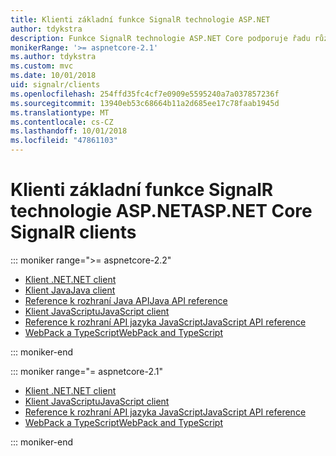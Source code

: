 ```yaml
---
title: Klienti základní funkce SignalR technologie ASP.NET
author: tdykstra
description: Funkce SignalR technologie ASP.NET Core podporuje řadu různých klientů.
monikerRange: '>= aspnetcore-2.1'
ms.author: tdykstra
ms.custom: mvc
ms.date: 10/01/2018
uid: signalr/clients
ms.openlocfilehash: 254ffd35fc4cf7e0909e5595240a7a037857236f
ms.sourcegitcommit: 13940eb53c68664b11a2d685ee17c78faab1945d
ms.translationtype: MT
ms.contentlocale: cs-CZ
ms.lasthandoff: 10/01/2018
ms.locfileid: "47861103"
---
```

# <a name="aspnet-core-signalr-clients"></a><span data-ttu-id="d3c85-103">Klienti základní funkce SignalR technologie ASP.NET</span><span class="sxs-lookup"><span data-stu-id="d3c85-103">ASP.NET Core SignalR clients</span></span>

::: moniker range=">= aspnetcore-2.2"

* [<span data-ttu-id="d3c85-104">Klient .NET</span><span class="sxs-lookup"><span data-stu-id="d3c85-104">.NET client</span></span>](xref:signalr/dotnet-client)
* [<span data-ttu-id="d3c85-105">Klient Java</span><span class="sxs-lookup"><span data-stu-id="d3c85-105">Java client</span></span>](xref:signalr/java-client)
* [<span data-ttu-id="d3c85-106">Reference k rozhraní Java API</span><span class="sxs-lookup"><span data-stu-id="d3c85-106">Java API reference</span></span>](/java/api/com.microsoft.aspnet.signalr?view=aspnet-signalr-java)
* [<span data-ttu-id="d3c85-107">Klient JavaScriptu</span><span class="sxs-lookup"><span data-stu-id="d3c85-107">JavaScript client</span></span>](xref:signalr/javascript-client)
* [<span data-ttu-id="d3c85-108">Reference k rozhraní API jazyka JavaScript</span><span class="sxs-lookup"><span data-stu-id="d3c85-108">JavaScript API reference</span></span>](/javascript/api/?view=signalr-js-latest)
* [<span data-ttu-id="d3c85-109">WebPack a TypeScript</span><span class="sxs-lookup"><span data-stu-id="d3c85-109">WebPack and TypeScript</span></span>](xref:tutorials/signalr-typescript-webpack)

::: moniker-end

::: moniker range="= aspnetcore-2.1"

* [<span data-ttu-id="d3c85-110">Klient .NET</span><span class="sxs-lookup"><span data-stu-id="d3c85-110">.NET client</span></span>](xref:signalr/dotnet-client)
* [<span data-ttu-id="d3c85-111">Klient JavaScriptu</span><span class="sxs-lookup"><span data-stu-id="d3c85-111">JavaScript client</span></span>](xref:signalr/javascript-client)
* [<span data-ttu-id="d3c85-112">Reference k rozhraní API jazyka JavaScript</span><span class="sxs-lookup"><span data-stu-id="d3c85-112">JavaScript API reference</span></span>](/javascript/api/?view=signalr-js-latest)
* [<span data-ttu-id="d3c85-113">WebPack a TypeScript</span><span class="sxs-lookup"><span data-stu-id="d3c85-113">WebPack and TypeScript</span></span>](xref:tutorials/signalr-typescript-webpack)

::: moniker-end

